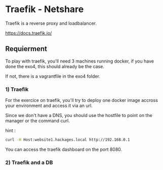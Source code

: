 # Traefik - Netshare

Traefik is a reverse proxy and loadbalancer.

<https://docs.traefik.io/>

## Requierment

To play with traefik, you'll need 3 machines running docker, if you have done the exo4, this should already be the case.

If not, there is a vagrantfile in the exo4 folder.

### 1) Traefik

For the exercice on traefik, you'll try to deploy one docker image accross your environment and access it via an url.

Since we don't have a DNS, you should use the hostfile to point on the manager or the command curl.

hint :

``` bash
curl -H Host:website1.hackages.local http://192.168.0.1
```

You can access the traefik dashboard on the port 8080.

### 2) Traefik and a DB
